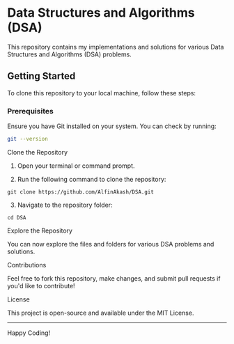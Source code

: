 
# Data Structures and Algorithms (DSA)

This repository contains my implementations and solutions for various Data Structures and Algorithms (DSA) problems.

## Getting Started

To clone this repository to your local machine, follow these steps:

### Prerequisites

Ensure you have Git installed on your system. You can check by running:

```bash
git --version
```
Clone the Repository

1. Open your terminal or command prompt.


2. Run the following command to clone the repository:


```
git clone https://github.com/AlfinAkash/DSA.git
```
3. Navigate to the repository folder:


```
cd DSA
```
Explore the Repository

You can now explore the files and folders for various DSA problems and solutions.

Contributions

Feel free to fork this repository, make changes, and submit pull requests if you'd like to contribute!

License

This project is open-source and available under the MIT License.


---

Happy Coding!

